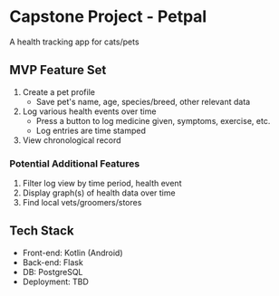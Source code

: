 # Capstone Project - Petpal

A health tracking app for cats/pets

## MVP Feature Set

1.  Create a pet profile
    - Save pet's name, age, species/breed, other relevant data
1.  Log various health events over time
    - Press a button to log medicine given, symptoms, exercise, etc.
    - Log entries are time stamped
1.  View chronological record
    

### Potential Additional Features

1.  Filter log view by time period, health event
1.  Display graph(s) of health data over time
1.  Find local vets/groomers/stores

## Tech Stack

- Front-end: Kotlin (Android)
- Back-end: Flask
- DB: PostgreSQL
- Deployment: TBD
